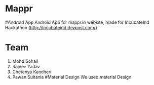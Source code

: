 # Mappr 
#Android App
Android App for mappr.in website, made  for IncubateInd Hackathon (http://incubateind.devpost.com/)

# Team
1. Mohd.Sohail
2. Rajeev Yadav
3. Chetanya Kandhari
4. Pawan Sultania
#Material Design
We used material Design
